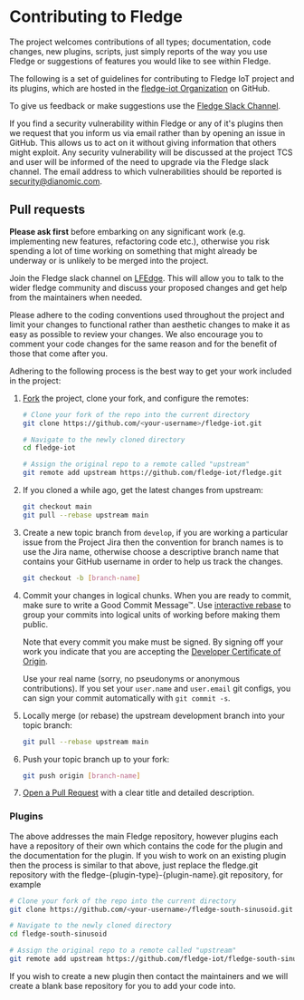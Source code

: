 # Contributing to Fledge

The project welcomes contributions of all types; documentation, code
changes, new plugins, scripts, just simply reports of the way you use Fledge
or suggestions of features you would like to see within Fledge.

The following is a set of guidelines for contributing to Fledge IoT
project and its plugins, which are hosted in
the [fledge-iot Organization](https://github.com/fledge-iot) on GitHub.

To give us feedback or make suggestions use the [Fledge Slack Channel](https://lfedge.slack.com/archives/CLJ7CNCAX).

If you find a security vulnerability within Fledge or any of it's plugins then we request that you inform us via email rather than by opening an issue in GitHub. This allows us to act on it without giving information that others might exploit. Any security vulnerability will be discussed at the project TCS and user will be informed of the need to upgrade via the Fledge slack channel. The email address to which vulnerabilities should be reported is security@dianomic.com.

## Pull requests

**Please ask first** before embarking on any significant work (e.g. implementing new features,
refactoring code etc.), otherwise you risk spending a lot of time working on something that might
already be underway or is unlikely to be merged into the project.

Join the Fledge slack channel on [LFEdge](https://lfedge.slack.com/archives/CLJ7CNCAX). This
will allow you to talk to the wider fledge community and discuss your
proposed changes and get help from the maintainers when needed.

Please adhere to the coding conventions used throughout the project and
limit your changes to functional rather than aesthetic changes to make
it as easy as possible to review your changes. We also encourage you to
comment your code changes for the same reason and for the benefit of those
that come after you.

Adhering to the following process is the best way to get your work included in the project:

1. [Fork](https://help.github.com/articles/fork-a-repo/) the project, clone your fork, and configure
   the remotes:

   ```bash
   # Clone your fork of the repo into the current directory
   git clone https://github.com/<your-username>/fledge-iot.git

   # Navigate to the newly cloned directory
   cd fledge-iot

   # Assign the original repo to a remote called "upstream"
   git remote add upstream https://github.com/fledge-iot/fledge.git
   ```

2. If you cloned a while ago, get the latest changes from upstream:

   ```bash
   git checkout main
   git pull --rebase upstream main
   ```

3. Create a new topic branch from `develop`, if you are working a particular issue from the Project Jira then the convention for branch names is to use the Jira name, otherwise choose a descriptive branch name that contains your GitHub username in order to help us track the changes.

   ```bash
   git checkout -b [branch-name]
   ```

4. Commit your changes in logical chunks. When you are ready to commit, make sure to write a Good
   Commit Message™.  Use [interactive rebase](https://help.github.com/articles/about-git-rebase)
   to group your commits into logical units of working before making them public.

   Note that every commit you make must be signed. By signing off your work you indicate that you
   are accepting the [Developer Certificate of Origin](https://developercertificate.org/).

   Use your real name (sorry, no pseudonyms or anonymous contributions). If you set your `user.name`
   and `user.email` git configs, you can sign your commit automatically with `git commit -s`.

5. Locally merge (or rebase) the upstream development branch into your topic branch:

   ```bash
   git pull --rebase upstream main
   ```

6. Push your topic branch up to your fork:

   ```bash
   git push origin [branch-name]
   ```

7. [Open a Pull Request](https://help.github.com/articles/using-pull-requests/) with a clear title
   and detailed description.

### Plugins

The above addresses the main Fledge repository, however plugins each have
a repository of their own which contains the code for the plugin and the
documentation for the plugin. If you wish to work on an existing plugin
then the process is similar to that above, just replace the fledge.git
repository with the fledge-{plugin-type}-{plugin-name}.git repository, for example

   ```bash
   # Clone your fork of the repo into the current directory
   git clone https://github.com/<your-username>/fledge-south-sinusoid.git

   # Navigate to the newly cloned directory
   cd fledge-south-sinusoid

   # Assign the original repo to a remote called "upstream"
   git remote add upstream https://github.com/fledge-iot/fledge-south-sinusoid.git
   ```

If you wish to create a new plugin then contact the maintainers and we
will create a blank base repository for you to add your code into.
